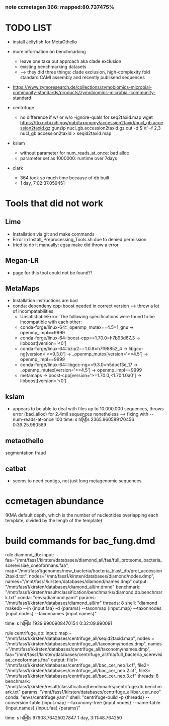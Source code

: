 ### note ccmetagen 366: mapped:80.737475%

# TODO LIST
- install Jellyfish for MetaOthello

- more information on benchmarking
  - leave one taxa out approach aka clade exclusion
  - existing benchmarking datasets
  - --> they did three things: clade exclusion, high-complexity fold standard CAMI assembly and recently publisehd sequences
- https://www.zymoresearch.de/collections/zymobiomics-microbial-community-standards/products/zymobiomics-microbial-community-standard

- centrifuge
  - no difference if w/ or w/o -ignore-quals 
for seq2taxid.map
wget https://ftp.ncbi.nih.gov/pub/taxonomy/accession2taxid/nucl_gb.accession2taxid.gz
gunzip nucl_gb.accession2taxid.gz
cut -d $'\t' -f 2,3 nucl_gb.accession2taxid > seqid2taxid.map

- kslam
  - without parameter for num_reads_at_once: bad alloc
  - parameter set as 1000000: runtime over 7days

- clark
  - 364 took so much time because of db built 
  - 1 day, 7:02:37.059451

# Tools that did not work
## Lime
- Installation via git and make commands
- Error in Install_Preprocessing_Tools.sh due to denied permission
- tried to do it manually: egsa make did throw a error
<!--
git clone https://github.com/veronicaguerrini/LiME	
cd LiME	
one of the follwing two make thingys; they are for different approaches
make chose this one
make EBWT=0	
Install_Preprocessing_Tools.sh ging nicht (permission denied). Habs händisch versucht, Fehler bei egsa make; dont know why
-->
## Megan-LR
- page for this tool could not be found?!

## MetaMaps
- Installation instructions are bad
- conda: dependeny cpp-boost needed in correct version --> throw a lot of incompatabilities
  - UnsatisfiableError: The following specifications were found to be incompatible with each other:
  - conda-forge/linux-64::_openmp_mutex==4.5=1_gnu -> openmp_impl==9999
  - conda-forge/linux-64::boost-cpp==1.70.0=h7b93d67_3 -> libboost[version='<0']
  - conda-forge/linux-64::bzip2==1.0.8=h7f98852_4 -> libgcc-ng[version='>=9.3.0'] -> _openmp_mutex[version='>=4.5'] -> openmp_impl==9999
  - conda-forge/linux-64::libgcc-ng==9.3.0=h5dbcf3e_17 -> _openmp_mutex[version='>=4.5'] -> openmp_impl==9999
  - metamaps -> boost-cpp[version='>=1.70.0,<1.70.1.0a0'] -> libboost[version='<0']
  
## kslam
- appears to be able to deal with files up to 10.000.000 sequences, throws error (bad_alloc) for 2.4mil sequences nonetheless --> fixing with --num-reads-at-once
100 time: 
s	h:m:s
2365.960589170456	0:39:25.960589

## metaothello
segmentation fraud

## catbat
- seems to need contigs, not just long metagenomic sequences

# ccmetagen abundance
(KMA default depth, which is the number of nucleotides overlapping each template, divided by the lengh of the template)

# build commands for bac_fung.dmd
rule diamond_db:
    input: 
        faa="/mnt/fass1/kirsten/databases/diamond_all/faa/full_proteome_bacteria_scerevisiae_cneoformans.faa",
        map="/mnt/fass1/genomes/new_bacteria/bacteria_blast_db/prot_accession2taxid.txt",
        nodes="/mnt/fass1/kirsten/databases/diamond/nodes.dmp",
        names="/mnt/fass1/kirsten/databases/diamond/names.dmp"
    output:
        "/mnt/fass1/kirsten/databases/diamond_all/nr.dmnd"
    benchmark:
        "/mnt/fass1/kirsten/result/classification/benchmarks/diamond.db.benchmark.txt"
    conda:
        "envs/diamond.yaml"
    params:
        "/mnt/fass1/kirsten/databases/diamond_all/nr"
    threads: 8
    shell:
        "diamond makedb --in {input.faa} -d {params} --taxonmap {input.map} --taxonnodes {input.nodes} --taxonnames {input.names}"

time:
s	h:m:s
1929.9900908470154	0:32:09.990091


rule centrifuge_db:
    input:
        map = "/mnt/fass1/kirsten/databases/centrifuge_all/seqid2taxid.map",
        nodes = "/mnt/fass1/kirsten/databases/centrifuge_all/taxonomy/nodes.dmp",
        names ="/mnt/fass1/kirsten/databases/centrifuge_all/taxonomy/names.dmp",
        faa="/mnt/fass1/kirsten/databases/centrifuge_all/fna/full_bacteria_scerevisiae_cneoformans.fna"
    output:
       file1= "/mnt/fass1/kirsten/databases/centrifuge_all/bac_cer_neo.1.cf",
       file2= "/mnt/fass1/kirsten/databases/centrifuge_all/bac_cer_neo.2.cf",
       file3= "/mnt/fass1/kirsten/databases/centrifuge_all/bac_cer_neo.3.cf"
    threads: 8
    benchmark:
        "/mnt/fass1/kirsten/result/classification/benchmarks/centrifuge.db.benchmark.txt"
    params:
        "/mnt/fass1/kirsten/databases/centrifuge_all/bar_cer_neo"
    conda:
        "envs/centrifuge.yaml"
    shell:
        "centrifuge-build -p {threads} --conversion-table {input.map} --taxonomy-tree {input.nodes} --name-table {input.names} {input.faa} {params}"

time: 
s	h:m:s
97908.76425027847	1 day, 3:11:48.764250


